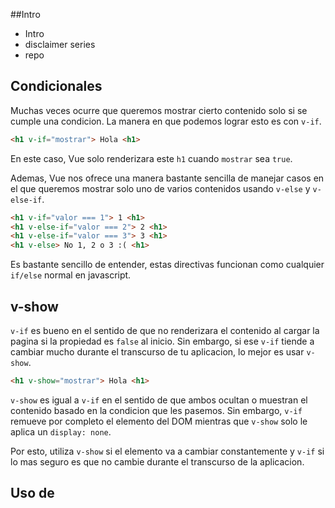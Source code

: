 ##Intro
- Intro
- disclaimer series
- repo

## Condicionales
Muchas veces ocurre que queremos mostrar cierto contenido solo si se cumple una condicion. La manera en que podemos lograr esto es con `v-if`.

```html
<h1 v-if="mostrar"> Hola <h1>
```

En este caso, Vue solo renderizara este `h1` cuando `mostrar` sea `true`.

Ademas, Vue nos ofrece una manera bastante sencilla de manejar casos en el que queremos mostrar solo uno de varios contenidos usando `v-else` y `v-else-if`.

```html
<h1 v-if="valor === 1"> 1 <h1>
<h1 v-else-if="valor === 2"> 2 <h1>
<h1 v-else-if="valor === 3"> 3 <h1>
<h1 v-else> No 1, 2 o 3 :( <h1>
```

Es bastante sencillo de entender, estas directivas funcionan como cualquier `if/else` normal en javascript.


## v-show
`v-if` es bueno en el sentido de que no renderizara el contenido al cargar la pagina si la propiedad es `false` al inicio. Sin embargo, si ese `v-if` tiende a cambiar mucho durante el transcurso de tu aplicacion, lo mejor es usar `v-show`.

```html
<h1 v-show="mostrar"> Hola <h1>
```

`v-show` es igual a `v-if` en el sentido de que ambos ocultan o muestran el contenido basado en la condicion que les pasemos. Sin embargo, `v-if` remueve por completo el elemento del DOM mientras que `v-show` solo le aplica un `display: none`.

Por esto, utiliza `v-show` si el elemento va a cambiar constantemente y `v-if` si lo mas seguro es que no cambie durante el transcurso de la aplicacion.


## Uso de <template>'s
Una de las limitaciones al usar `v-if`, `v-show` o `v-for` es que solo se declaran en un elemento, por lo que si queremos mostrar y ocultar un bloque de contenido nos vemos obligados a agregar un `div` que los contenga.

Por ejemplo:
```html
<!-- Login con usuario -->
<label>Usuario</label>
<input type="text" placeholder="Introduce tu usuario">

<!-- Login con correo -->
<label>Email</label>
<input type="email" placeholder="Introduce tu email">
```

En este caso, lo logico seria agruparlos en `div` para poder usar `v-if`.
```html
<div v-if="tipoDeLogin === 'usuario'">
    <label>Usuario</label>
    <input type="text" placeholder="Introduce tu usuario">
</div>
<div v-else>
    <label>Email</label>
    <input type="email" placeholder="Introduce tu email">
</div>
```

Esto no parece tan malo, pero agregar un `div` puede que llegue a afectar tus estilos de css.

Para evitar esto, podemos usar la etiqueta `<template>` en lugar de `div`.

```html
<template v-if="tipoDeLogin === 'usuario'">
    <label>Usuario</label>
    <input type="text" placeholder="Introduce tu usuario">
</template>
<template v-else>
    <label>Email</label>
    <input type="email" placeholder="Introduce tu email">
</template>
```
La ventaja aqui es que la etiqueta de `<template>` no se renderiza, solo su contenido, por lo que obtenemos el mismo resultado que con `div` pero sin tener que envolver nuestro contenido en un contenedor extra.


## Iterando un array
- TODO
- modificando un array

## Iterando un objeto
- TODO



## Conclusion
- comentario

Como siempre, los ejemplos de este post están disponible en github para cualquier duda que tengas o mejora que quieras agregar, así que no dudes en hacerlo!

---

*Este post es parte de [una serie acerca de VueJS](/tag/vue-js/). Si tienes dudas o hay alguna funcionalidad que aun no haya cubierto, no dudes en avisarme.*
